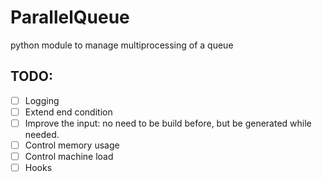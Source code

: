 # ParallelQueue
python module to manage multiprocessing of a queue

## TODO:

- [ ] Logging
- [ ] Extend end condition
- [ ] Improve the input: no need to be build before, but be generated while needed.
- [ ] Control memory usage
- [ ] Control machine load
- [ ] Hooks